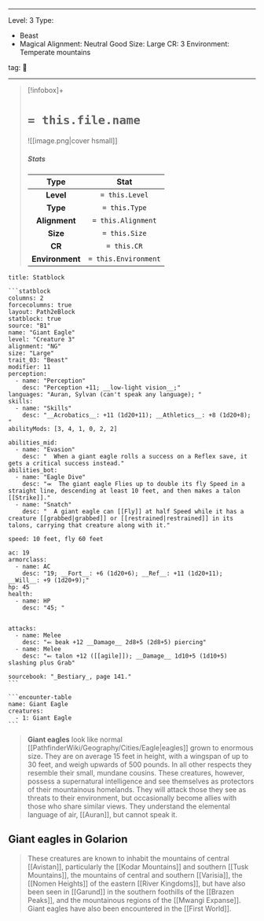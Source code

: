 
---


Level: 3
Type:
- Beast
- Magical
Alignment: Neutral Good
Size: Large
CR: 3
Environment: Temperate mountains


tag: 👹

---

> [!infobox]+
> #  `= this.file.name`
> ![[image.png|cover hsmall]]
> ##### Stats
> Type | Stat |
> :---:|:---:|
> **Level** | `= this.Level` |
> **Type** | `= this.Type` |
> **Alignment** | `= this.Alignment` |
> **Size** | `= this.Size` |
> **CR** | `= this.CR` |
> **Environment** | `= this.Environment` |




````ad-info
title: Statblock

```statblock
columns: 2
forcecolumns: true
layout: Path2eBlock
statblock: true
source: "B1"
name: "Giant Eagle"
level: "Creature 3"
alignment: "NG"
size: "Large"
trait_03: "Beast"
modifier: 11
perception:
  - name: "Perception"
    desc: "Perception +11; __low-light vision__;"
languages: "Auran, Sylvan (can't speak any language); "
skills:
  - name: "Skills"
    desc: "__Acrobatics__: +11 (1d20+11); __Athletics__: +8 (1d20+8); "
abilityMods: [3, 4, 1, 0, 2, 2]

abilities_mid:
  - name: "Evasion"
    desc: "  When a giant eagle rolls a success on a Reflex save, it gets a critical success instead."
abilities_bot:
  - name: "Eagle Dive"
    desc: "⬺  The giant eagle Flies up to double its fly Speed in a straight line, descending at least 10 feet, and then makes a talon [[Strike]]."
  - name: "Snatch"
    desc: "  A giant eagle can [[Fly]] at half Speed while it has a creature [[grabbed|grabbed]] or [[restrained|restrained]] in its talons, carrying that creature along with it."

speed: 10 feet, fly 60 feet

ac: 19
armorclass:
  - name: AC
    desc: "19; __Fort__: +6 (1d20+6); __Ref__: +11 (1d20+11); __Will__: +9 (1d20+9);"
hp: 45
health:
  - name: HP
    desc: "45; "


attacks:
  - name: Melee
    desc: "⬻ beak +12 __Damage__ 2d8+5 (2d8+5) piercing"
  - name: Melee
    desc: "⬻ talon +12 ([[agile]]); __Damage__ 1d10+5 (1d10+5) slashing plus Grab"

sourcebook: "_Bestiary_, page 141."
```

```encounter-table
name: Giant Eagle
creatures:
  - 1: Giant Eagle
```

````



> **Giant eagles** look like normal [[PathfinderWiki/Geography/Cities/Eagle|eagles]] grown to enormous size.  They are on average 15 feet in height, with a wingspan of up to 30 feet, and weigh upwards of 500 pounds.  In all other respects they resemble their small, mundane cousins.  These creatures, however, possess a supernatural intelligence and see themselves as protectors of their mountainous homelands.  They will attack those they see as threats to their environment, but occasionally become allies with those who share similar views.
> They understand the elemental language of air, [[Auran]], but cannot speak it.


## Giant eagles in Golarion

> These creatures are known to inhabit the mountains of central [[Avistan]], particularly the [[Kodar Mountains]] and southern [[Tusk Mountains]], the mountains of central and southern [[Varisia]], the [[Nomen Heights]] of the eastern [[River Kingdoms]], but have also been seen in [[Garund]] in the southern foothills of the [[Brazen Peaks]], and the mountainous regions of the [[Mwangi Expanse]].
> Giant eagles have also been encountered in the [[First World]].









